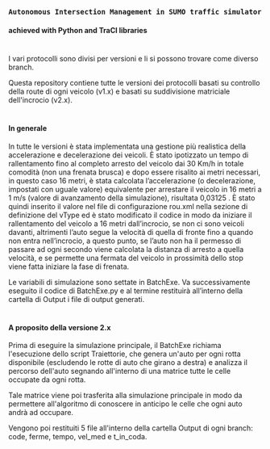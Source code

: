 ### `Autonomous Intersection Management in SUMO traffic simulator`
#### achieved with Python and TraCI libraries 
# 

I vari protocolli sono divisi per versioni e li si possono trovare come diverso branch.

Questa repository contiene tutte le versioni dei protocolli basati su controllo della route di ogni veicolo (v1.x) e 
basati su suddivisione matriciale dell'incrocio (v2.x).
#
#### In generale
In tutte le versioni è stata implementata una gestione più realistica della accelerazione e decelerazione dei veicoli.
È stato ipotizzato un tempo di rallentamento fino al completo arresto del veicolo dai 30 Km/h in totale comodità 
(non una frenata brusca) e dopo essere risalito ai metri necessari, in questo caso 16 metri, è stata calcolata 
l’accelerazione (o decelerazione, impostati con uguale valore) equivalente per arrestare il veicolo in 16 metri a 1 m/s 
(valore di avanzamento della simulazione), risultata 0,03125 . È stato quindi inserito il valore nel file di 
configurazione rou.xml nella sezione di definizione del vType ed è stato modificato il codice in modo da iniziare il 
rallentamento del veicolo a 16 metri dall’incrocio, se non ci sono veicoli davanti, altrimenti l’auto segue la velocità 
di quella di fronte fino a quando non entra nell’incrocio, a questo punto, se l’auto non ha il permesso di passare ad 
ogni secondo viene calcolata la distanza di arresto a quella velocità, e se permette una fermata del veicolo in 
prossimità dello stop viene fatta iniziare la fase di frenata.

Le variabili di simulazione sono settate in BatchExe. Va successivamente eseguito il codice di BatchExe.py e al termine 
restituirà all’interno della cartella di Output i file di output generati.

#
#### A proposito della versione 2.x
Prima di eseguire la simulazione principale, il BatchExe richiama l'esecuzione dello script Traiettorie, che genera
un'auto per ogni rotta disponibile (escludendo le rotte di auto che girano a destra) e analizza il percorso dell'auto
segnando all'interno di una matrice tutte le celle occupate da ogni rotta.

Tale matrice viene poi trasferita alla simulazione principale in modo da permettere all'algoritmo di conoscere in anticipo
le celle che ogni auto andrà ad occupare.

Vengono poi restituiti 5 file all'interno della cartella Output di ogni branch: code, ferme, tempo, vel_med e t_in_coda.

